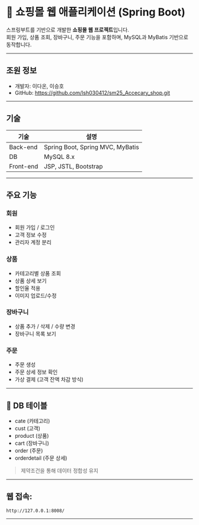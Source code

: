 # 🛒 쇼핑몰 웹 애플리케이션 (Spring Boot)

스프링부트를 기반으로 개발한 **쇼핑몰 웹 프로젝트**입니다.  
회원 가입, 상품 조회, 장바구니, 주문 기능을 포함하며, MySQL과 MyBatis 기반으로 동작합니다.

---
## 조원 정보

- 개발자: 이다온, 이승호
- GitHub: https://github.com/lsh030412/sm25_Accecary_shop.git


---

## 기술

| 기술 | 설명 |
|------|------|
|  Back-end | Spring Boot, Spring MVC, MyBatis |
|  DB | MySQL 8.x |
|  Front-end | JSP, JSTL, Bootstrap |


---

##  주요 기능

###  회원
- 회원 가입 / 로그인
- 고객 정보 수정
- 관리자 계정 분리

### 상품
- 카테고리별 상품 조회
- 상품 상세 보기
- 할인율 적용
- 이미지 업로드/수정

### 장바구니
- 상품 추가 / 삭제 / 수량 변경
- 장바구니 목록 보기

###  주문
- 주문 생성
- 주문 상세 정보 확인
- 가상 결제 (고객 잔액 차감 방식)

---

## 💾 DB 테이블

- cate (카테고리)
- cust (고객)
- product (상품)
- cart (장바구니)
- order (주문)
- orderdetail (주문 상세)

>  제약조건을 통해 데이터 정합성 유지

---

##  웹 접속:
    
    http://127.0.0.1:8008/

---




